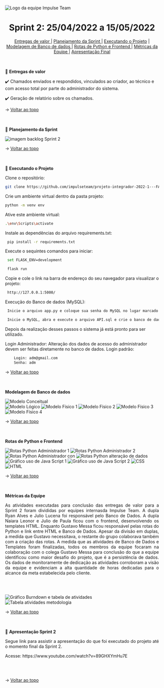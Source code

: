 <br id="topo">

![Logo da equipe Impulse Team](https://github.com/impulseteam/projeto-integrador-2022-1---FATEC-DSM/blob/main/imagens%20read.me/Impulse%20Team%20logo.png)

<h1 align="center"> Sprint 2: 25/04/2022 a 15/05/2022 </h1>

<p align="center"> 
  <a href="#entrega"> Entregas de valor </a>             |                
  <a href="#planejamento"> Planejamento da Sprint </a>   |
  <a href="#execproje">Executando o Projeto</a>          |  
  <a href="#modbanco"> Modelagem de Banco de dados </a>  |
  <a href="#rotasfront"> Rotas de Python e Frontend </a> |
  <a href="#metequipe"> Métricas da Equipe </a>          |
  <a href="#apfinal"> Apresentação Final </a> </p>             

<br>

</br>
  
<span id="entrega">
🎯 <b>Entregas de valor</b>
<p></p>
<p> ✔️ Chamados enviados e respondidos, vinculados ao criador, ao técnico e com acesso total por parte do administrador do sistema. </p> 
<p> ✔️ Geração de relatório sobre os chamados. </p> 

→ [Voltar ao topo](#topo)
  
<br>
</br>
  
<span id="planejamento">
📑 <b>Planejamento da Sprint</b>
<p></p> 
  
![imagem backlog Sprint 2](https://github.com/impulseteam/projeto-integrador-2022-1---FATEC-DSM/blob/main/planejamento/sprint-2/Backlog%20Sprint%202%20-%20Impulse%20Team%20-%202022-1.png)  
  
  
→ [Voltar ao topo](#topo)

<br>
</br>

<span id="execproje">
📝 <b>Executando o Projeto</b>
<p></p>

Clone o repositório:
```bash
git clone https://github.com/impulseteam/projeto-integrador-2022-1---FATEC-DSM.git
```

Crie um ambiente virtual dentro da pasta projeto:
```bash
python -m venv env
```
Ative este ambiente virtual:
```bash
.\env\Scripts\activate
```
Instale as dependências do arquivo requirements.txt:
```bash
 pip install -r requirements.txt
```
Execute o sequintes comandos para iniciar:

```bash
 set FLASK_ENV=development
```

```bash
 flask run
```
Copie e cole o link na barra de endereço do seu navegador para visualizar o projeto:

```bash
 http://127.0.0.1:5000/
```

Execução do Banco de dados (MySQL):

```bash
 Inicie o arquivo app.py e coloque sua senha do MySQL no lugar marcado. 
```

```bash
 Inicie o MySQL, abra e execute o arquivo API.sql e crie o banco de dados.  
```
Depois da realização desses passos o sistema já está pronto para ser utilizado.

Login Administrador:
Alteração dos dados de acesso do administrador devem ser feitas diretamente no banco de dados.
Login padrão:
```bash
	Login: adm@gmail.com
	Senha: adm
```
  
→ [Voltar ao topo](#topo)
  
<br>
</br>  
  
<span id="modbanco">
<b> Modelagem de Banco de dados </b>
<p></p> 
  
![Modelo Conceitual](https://github.com/impulseteam/projeto-integrador-2022-1---FATEC-DSM/blob/main/planejamento/sprint-2/Modelo%20Conceitual%20-%20%5BSP-02%5D.png)  
![Modelo Lógico](https://github.com/impulseteam/projeto-integrador-2022-1---FATEC-DSM/blob/main/planejamento/sprint-2/Modelo%20L%C3%B3gico%20-%20%5BSP-02%5D.png)
![Modelo Físico 1](https://github.com/impulseteam/projeto-integrador-2022-1---FATEC-DSM/blob/main/planejamento/sprint-2/Modelo%20F%C3%ADsico%20-%201%20%5BSP%20-%2002%5D.png)
![Modelo Físico 2](https://github.com/impulseteam/projeto-integrador-2022-1---FATEC-DSM/blob/main/planejamento/sprint-2/Modelo%20F%C3%ADsico%20-%202%20%5BSP%20-%2002%5D.png)
![Modelo Físico 3](https://github.com/impulseteam/projeto-integrador-2022-1---FATEC-DSM/blob/main/planejamento/sprint-2/Modelo%20F%C3%ADsico%20-%203%20%5BSP%20-%2002%5D.png)
![Modelo Físico 4](https://github.com/impulseteam/projeto-integrador-2022-1---FATEC-DSM/blob/main/planejamento/sprint-2/Modelo%20F%C3%ADsico%20-%204%20%5BSP%20-%2002%5D.png)
  
→ [Voltar ao topo](#topo)
  
<br>
</br>  
  
<span id="rotasfront">
<b> Rotas de Python e Frontend </b>
<p></p> 
  
 ![Rotas Python Administrador 1](https://github.com/impulseteam/projeto-integrador-2022-1---FATEC-DSM/blob/main/planejamento/sprint-2/adm%2001%20-%20rotas%20python.png)
 ![Rotas Python Administrador 2](https://github.com/impulseteam/projeto-integrador-2022-1---FATEC-DSM/blob/main/planejamento/sprint-2/adm%2002%20-%20rotas%20python.png)
 ![Rotas Python Administrador con](https://github.com/impulseteam/projeto-integrador-2022-1---FATEC-DSM/blob/main/planejamento/sprint-2/adm%20con%20-%20rotas%20python.png)
 ![Rotas Python alteração de dados](https://github.com/impulseteam/projeto-integrador-2022-1---FATEC-DSM/blob/main/planejamento/sprint-2/Alt%20dados_cli%20-%20rotas%20python.png) 
 ![Gráfico uso de Java Script 1](https://github.com/impulseteam/projeto-integrador-2022-1---FATEC-DSM/blob/main/planejamento/sprint-2/grafico%2001%20-%20rotas%20python.png)
 ![Gráfico uso de Java Script 2](https://github.com/impulseteam/projeto-integrador-2022-1---FATEC-DSM/blob/main/planejamento/sprint-2/grafico%2002%20-%20rotas%20python.png)
 ![CSS](https://github.com/impulseteam/projeto-integrador-2022-1---FATEC-DSM/blob/main/planejamento/sprint-2/css.png)
 ![HTML](https://github.com/impulseteam/projeto-integrador-2022-1---FATEC-DSM/blob/main/planejamento/sprint-2/html.png)
   
 → [Voltar ao topo](#topo)
  
<br>
</br> 
  
<span id="metequipe">
<b> Métricas da Equipe </b>
<p></p> 
<p align="justify">As atividades executadas para conclusão das entregas de valor para a Sprint 2 foram divididas por equipes internasda Impulse Team. A dupla Ryan Alves e Julio Lucena foi responsável pelo Banco de Dados. A dupla Naiara Leonor e Julio de Paula ficou com o frontend, desenvolvendo os templates HTML. Enquanto Gustavo Messa ficou responsável pelas rotas do Python e link entre HTML e Banco de Dados. 
Apesar da divisão em duplas, a medida que Gustavo necessitava, o restante do grupo colaborava também com a criação das rotas. A medida que as atividades de Banco de Dados e Templates foram finalizadas, todos os membros da equipe focaram na colaboração com o colega Gustavo Messa para conclusão do que a equipe identificou como maior desafio do projeto, que é a persistência de dados. Os dados de monitoramente de dedicação as atividades corroboram a visão da equipe e evidenciam a alta quantidade de horas dedicadas para o alcance da meta estabelecida pelo cliente. 
  
<br></br>  

![Gráfico Burndown e tabela de atividades](https://github.com/impulseteam/projeto-integrador-2022-1---FATEC-DSM/blob/main/planejamento/sprint-2/metricas%20da%20equipe%201%20-%20Impulse%20Team%20-%202022-1.png)  
![Tabela atividades metodologia](https://github.com/impulseteam/projeto-integrador-2022-1---FATEC-DSM/blob/main/planejamento/sprint-2/metricas%20da%20equipe%202%20-%20Impulse%20Team%20-%202022-1.png)   
  
→ [Voltar ao topo](#topo)
  
<br>
</br>
  
  
<span id="apfinal">
🏁 <b>Apresentação Sprint 2</b>
<p align="justify">Segue link para assistir a apresentação do que foi executado do projeto até o momento final da Sprint 2.</p> 
<p align="justify">Acesse: https://www.youtube.com/watch?v=89GHXYmHu7E </p>  
<br></br>

→ [Voltar ao topo](#topo)
  
<br>
</br>
